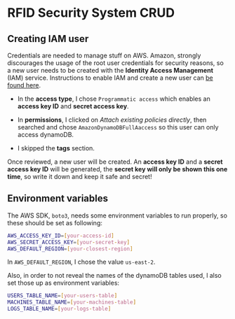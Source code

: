 # RFID Security System CRUD

## Creating IAM user

Credentials are needed to manage stuff on AWS. Amazon, strongly discourages the usage of the root user credentials for security reasons, so a new user needs to be created with the **Identity Access Management** (IAM) service. Instructions to enable IAM and create a new user can [be found here](https://docs.aws.amazon.com/IAM/latest/UserGuide/getting-started_create-admin-group.html).

- In the **access type**, I chose `Programmatic access` which enables an **access key ID** and **secret access key**.

- In **permissions**, I clicked on *Attach existing policies directly*, then searched and chose `AmazonDynamoDBFullAaccess` so this user can only access dynamoDB.

- I skipped the **tags** section.

Once reviewed, a new user will be created. An **access key ID** and a **secret access key ID** will be generated, the **secret key will only be shown this one time**, so write it down and keep it safe and secret!

## Environment variables

The AWS SDK, `boto3`, needs some environment variables to run properly, so these should be set as following:

```bash
AWS_ACCESS_KEY_ID=[your-access-id]
AWS_SECRET_ACCESS_KEY=[your-secret-key]
AWS_DEFAULT_REGION=[your-closest-region]
```

In `AWS_DEFAULT_REGION`, I chose the value `us-east-2`.

Also, in order to not reveal the names of the dynamoDB tables used, l also set those up as environment variables:

```bash
USERS_TABLE_NAME=[your-users-table]
MACHINES_TABLE_NAME=[your-machines-table]
LOGS_TABLE_NAME=[your-logs-table]
```